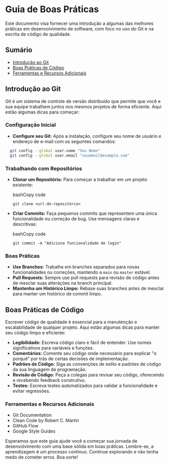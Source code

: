 # Guia de Boas Práticas

Este documento visa fornecer uma introdução a algumas das melhores práticas em desenvolvimento de software, com foco no uso do Git e na escrita de código de qualidade.

## Sumário

- [Introdução ao Git](#introdução-ao-git)
- [Boas Práticas de Código](#boas-práticas-de-código)
- [Ferramentas e Recursos Adicionais](#ferramentas-e-recursos-adicionais)

## Introdução ao Git

Git é um sistema de controle de versão distribuído que permite que você e sua equipe trabalhem juntos nos mesmos projetos de forma eficiente. Aqui estão algumas dicas para começar:

### Configuração Inicial

- **Configure seu Git:** Após a instalação, configure seu nome de usuário e endereço de e-mail com os seguintes comandos:
```bash
  git config --global user.name "Seu Nome"
  git config --global user.email "seuemail@example.com"
```

  ### Trabalhando com Repositórios

*   **Clonar um Repositório:** Para começar a trabalhar em um projeto existente:
    
    bashCopy code
    
    `git clone <url-do-repositório>`
    
*   **Criar Commits:** Faça pequenos commits que representem uma única funcionalidade ou correção de bug. Use mensagens claras e descritivas:
    
    bashCopy code
    
    `git commit -m "Adiciona funcionalidade de login"`
    

### Boas Práticas

*   **Use Branches:** Trabalhe em branches separados para novas funcionalidades ou correções, mantendo a `main` ou `master` estável.
*   **Pull Requests:** Sempre use pull requests para revisão de código antes de mesclar suas alterações na branch principal.
*   **Mantenha um Histórico Limpo:** Rebase suas branches antes de mesclar para manter um histórico de commit limpo.

## Boas Práticas de Código

Escrever código de qualidade é essencial para a manutenção e escalabilidade de qualquer projeto. Aqui estão algumas dicas para manter seu código limpo e eficiente:

*   **Legibilidade:** Escreva código claro e fácil de entender. Use nomes significativos para variáveis e funções.
*   **Comentários:** Comente seu código onde necessário para explicar "o porquê" por trás de certas decisões de implementação.
*   **Padrões de Código:** Siga as convenções de estilo e padrões de código da sua linguagem de programação.
*   **Revisão de Código:** Peça a colegas para revisar seu código, oferecendo e recebendo feedback construtivo.
*   **Testes:** Escreva testes automatizados para validar a funcionalidade e evitar regressões.

### Ferramentas e Recursos Adicionais

*   Git Documentation
*   Clean Code by Robert C. Martin
*   GitHub Flow
*   Google Style Guides

Esperamos que este guia ajude você a começar sua jornada de desenvolvimento com uma base sólida em boas práticas. Lembre-se, a aprendizagem é um processo contínuo. Continue explorando e não tenha medo de cometer erros. Boa sorte!